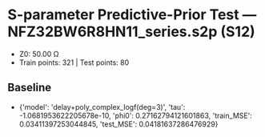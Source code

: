 # S-parameter Predictive-Prior Test — NFZ32BW6R8HN11_series.s2p (S12)
- Z0: 50.00 Ω
- Train points: 321  |  Test points: 80

## Baseline
- {'model': 'delay+poly_complex_logf(deg=3)', 'tau': -1.0681953622205678e-10, 'phi0': 0.27162794121601863, 'train_MSE': 0.03411397253044845, 'test_MSE': 0.04181637286476929}